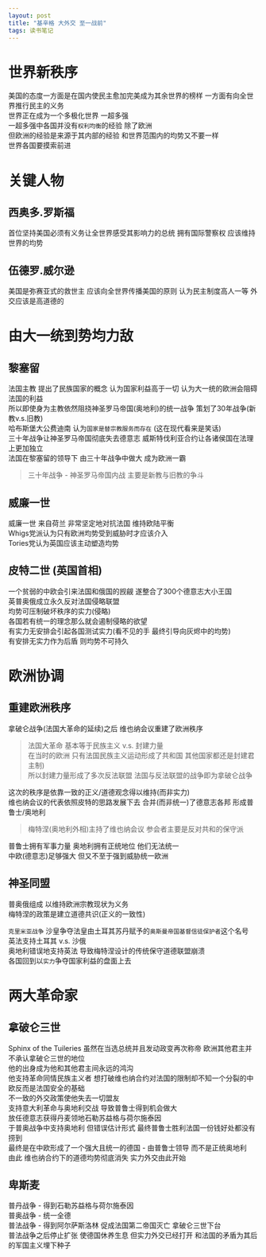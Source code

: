 ```yaml
---
layout: post
title: "基辛格 大外交 至一战前"
tags: 读书笔记
---
```


# 世界新秩序
美国的态度一方面是在国内使民主愈加完美成为其余世界的榜样 一方面有向全世界推行民主的义务   
世界正在成为一个多极化世界 一超多强    
一超多强中各国并没有`权利均衡`的经验 除了欧洲   
但欧洲的经验是来源于其内部的经验 和世界范围内的均势又不要一样   
世界各国要摸索前进   

<!--more-->

# 关键人物

## 西奥多.罗斯福

首位坚持美国必须有义务让全世界感受其影响力的总统 拥有国际警察权 应该维持世界的均势   

## 伍德罗.威尔逊

美国是弥赛亚式的救世主 应该向全世界传播美国的原则 认为民主制度高人一等 外交应该是高道德的   

# 由大一统到势均力敌

## 黎塞留

法国主教 提出了民族国家的概念 认为国家利益高于一切 认为大一统的欧洲会阻碍法国的利益   
所以即使身为主教依然阻挠神圣罗马帝国(奥地利)的统一战争 策划了30年战争(新教v.s.旧教)   
哈布斯堡大公费迪南 认为`国家是替宗教服务而存在` (这在现代看来是笑话)   
三十年战争让神圣罗马帝国彻底失去德意志 威斯特伐利亚合约让各诸侯国在法理上更加独立   
法国在黎塞留的领导下 由三十年战争中做大 成为欧洲一霸   

> 三十年战争 - 神圣罗马帝国内战 主要是新教与旧教的争斗   

## 威廉一世

威廉一世 来自荷兰 非常坚定地对抗法国 维持欧陆平衡   
Whigs党派认为只有欧洲均势受到威胁时才应该介入   
Tories党认为英国应该主动塑造均势   

## 皮特二世 \(英国首相\)

一个贫弱的中欧会引来法国和俄国的觊觎 遂整合了300个德意志大小王国   
英普奥俄成立永久反对法国侵略联盟   
均势可压制破坏秩序的实力(侵略)   
各国若有统一的理念那么就会遏制侵略的欲望   
有实力无安排会引起各国测试实力(看不见的手 最终引导向灰烬中的均势)   
有安排无实力作为后盾 则均势不可持久   

# 欧洲协调

## 重建欧洲秩序   

拿破仑战争\(法国大革命的延续\)之后 维也纳会议重建了欧洲秩序   

> 法国大革命 基本等于民族主义 v.s. 封建力量   
> 在当时的欧洲 只有法国民族主义运动形成了共和国 其他国家都还是封建君主制)   
> 所以封建力量形成了多次反法联盟 法国与反法联盟的战争即为拿破仑战争   

这次的秩序是依靠一致的正义/道德观念得以维持(而非实力)   
维也纳会议的代表依照皮特的思路发展下去 合并(而非统一)了德意志各邦 形成普鲁士/奥地利   

> 梅特涅(奥地利外相)主持了维也纳会议 参会者主要是反对共和的保守派   

普鲁士拥有军事力量 奥地利拥有正统地位 他们无法统一   
中欧(德意志)足够强大 但又不至于强到威胁统一欧洲   

## 神圣同盟

普奥俄组成 以维持欧洲宗教现状为义务   
梅特涅的政策是建立道德共识(正义的一致性)   

`克里米亚战争` 沙皇争夺法皇由土耳其苏丹赋予的`奥斯曼帝国基督信徒保护者`这个名号   
英法支持土耳其 v.s. 沙俄   
奥地利错误地支持英法 导致梅特涅设计的传统保守道德联盟崩溃   
各国回到以`实力`争夺国家利益的盘面上去   

# 两大革命家

## 拿破仑三世

Sphinx of the Tuileries 虽然在当选总统并且发动政变再次称帝 欧洲其他君主并不承认拿破仑三世的地位   
他的出身成为他和其他君主间永远的鸿沟   
他支持革命同情民族主义者 想打破维也纳合约对法国的限制却不知一个分裂的中欧反而是法国安全的基础   
不一致的外交政策使他失去一切盟友   
支持意大利革命与奥地利交战 导致普鲁士得到机会做大   
放任德意志获得丹麦领地石勒苏益格与荷尔施泰因   
于普奥战争中支持奥地利 但错误估计形式 最终普鲁士胜利法国一份钱好处都没有捞到   
最终是在中欧形成了一个强大且统一的德国 - 由普鲁士领导 而不是正统奥地利   
由此 维也纳合约下的道德均势彻底消失 实力外交由此开始   

## 卑斯麦

普丹战争 - 得到石勒苏益格与荷尔施泰因   
普奥战争 - 统一全德   
普法战争 - 得到阿尔萨斯洛林 促成法国第二帝国灭亡 拿破仑三世下台   
普法战争之后停止扩张 使德国休养生息 但实力外交已经打开 和法国的矛盾为其后的军国主义埋下种子   
